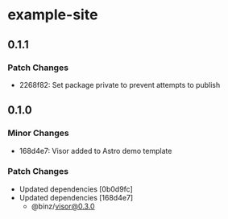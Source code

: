 # example-site

## 0.1.1

### Patch Changes

- 2268f82: Set package private to prevent attempts to publish

## 0.1.0

### Minor Changes

- 168d4e7: Visor added to Astro demo template

### Patch Changes

- Updated dependencies [0b0d9fc]
- Updated dependencies [168d4e7]
  - @binz/visor@0.3.0
